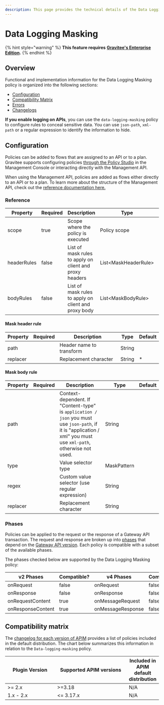 ```yaml
---
description: This page provides the technical details of the Data Logging Masking policy
---
```


# Data Logging Masking

{% hint style="warning" %}
**This feature requires** [**Gravitee's Enterprise Edition**](../../overview/introduction-to-gravitee-api-management-apim/ee-vs-oss.md)**.**
{% endhint %}

## Overview

Functional and implementation information for the Data Logging Masking policy is organized into the following sections:

* [Configuration](<template-policy-rework-structure-6 (1).md#configuration>)
* [Compatibility Matrix](<template-policy-rework-structure-6 (1).md#compatibility-matrix>)
* [Errors](<template-policy-rework-structure-6 (1).md#errors>)
* [Changelogs](<template-policy-rework-structure-6 (1).md#changelogs>)

**If you enable logging on APIs**, you can use the `data-logging-masking` policy to configure rules to conceal sensitive data. You can use `json-path`, `xml-path` or a regular expression to identify the information to hide.

## Configuration

Policies can be added to flows that are assigned to an API or to a plan. Gravitee supports configuring policies [through the Policy Studio](../../guides/policy-design/) in the Management Console or interacting directly with the Management API.

When using the Management API, policies are added as flows either directly to an API or to a plan. To learn more about the structure of the Management API, check out the [reference documentation here.](../management-api-reference/)

### Reference

<table><thead><tr><th>Property</th><th data-type="checkbox">Required</th><th>Description</th><th>Type</th><th>Default</th></tr></thead><tbody><tr><td>scope</td><td>true</td><td>Scope where the policy is executed</td><td>Policy scope</td><td>REQUEST_CONTENT</td></tr><tr><td>headerRules</td><td>false</td><td>List of mask rules to apply on client and proxy headers</td><td>List&#x3C;MaskHeaderRule></td><td></td></tr><tr><td>bodyRules</td><td>false</td><td>List of mask rules to apply on client and proxy body</td><td>List&#x3C;MaskBodyRule></td><td></td></tr></tbody></table>

#### Mask header rule

| Property | Required | Description              | Type   | Default |
| -------- | -------- | ------------------------ | ------ | ------- |
| path     |          | Header name to transform | String |         |
| replacer |          | Replacement character    | String | \*      |

#### Mask body rule

| Property | Required | Description                                                                                                                                                      | Type        | Default |
| -------- | -------- | ---------------------------------------------------------------------------------------------------------------------------------------------------------------- | ----------- | ------- |
| path     |          | Context-dependent. If "Content-type" is `application / json` you must use `json-path`, if it is "application / xml" you must use `xml-path`, otherwise not used. | String      |         |
| type     |          | Value selector type                                                                                                                                              | MaskPattern |         |
| regex    |          | Custom value selector (use regular expression)                                                                                                                   | String      |         |
| replacer |          | Replacement character                                                                                                                                            | String      |         |

### Phases

Policies can be applied to the request or the response of a Gateway API transaction. The request and response are broken up into [phases](broken-reference) that depend on the [Gateway API version](../../overview/gravitee-api-definitions-and-execution-engines.md). Each policy is compatible with a subset of the available phases.

The phases checked below are supported by the Data Logging Masking policy:

<table data-full-width="false"><thead><tr><th width="202">v2 Phases</th><th width="139" data-type="checkbox">Compatible?</th><th width="198">v4 Phases</th><th data-type="checkbox">Compatible?</th></tr></thead><tbody><tr><td>onRequest</td><td>false</td><td>onRequest</td><td>false</td></tr><tr><td>onResponse</td><td>false</td><td>onResponse</td><td>false</td></tr><tr><td>onRequestContent</td><td>true</td><td>onMessageRequest</td><td>false</td></tr><tr><td>onResponseContent</td><td>true</td><td>onMessageResponse</td><td>false</td></tr></tbody></table>

## Compatibility matrix

The [changelog for each version of APIM](../../releases-and-changelog/changelog/) provides a list of policies included in the default distribution. The chart below summarizes this information in relation to the `Data-logging-masking` policy.

<table data-full-width="false"><thead><tr><th width="161.33333333333331">Plugin Version</th><th width="242">Supported APIM versions</th><th>Included in APIM default distribution</th></tr></thead><tbody><tr><td>>= 2.x</td><td>>=3.18</td><td>N/A</td></tr><tr><td>1.x - 2.x</td><td>&#x3C;= 3.17.x</td><td>N/A</td></tr></tbody></table>
